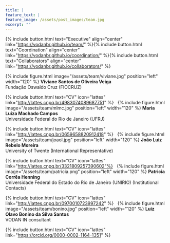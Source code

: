 ```yaml
---
title: |  
feature_text: |
feature_image: /assets/post_images/team.jpg
excerpt: ""
---
```


{% include button.html text="Executive" align="center" link="https://vodanbr.github.io/team/" %}{% include button.html text="Coordination" align="center" link="https://vodanbr.github.io/coordination/" %}{% include button.html text="Collaborators" align="center" link="https://vodanbr.github.io/collaborators/" %}


{% include figure.html image="/assets/team/viviane.jpg" position="left" width="120" %}
**Viviane Santos de Oliveira Veiga**\
Fundação Oswaldo Cruz (FIOCRUZ)

{% include button.html text="CV" icon="lattes" link="http://lattes.cnpq.br/4983074089687751" %}
&nbsp;
{% include figure.html image="/assets/team/mlmc.jpg" position="left" width="120" %}
**Maria Luiza Machado Campos**\
Universidade Federal do Rio de Janeiro (UFRJ)

{% include button.html text="CV" icon="lattes" link="http://lattes.cnpq.br/0659658820912418" %}
&nbsp;
{% include figure.html image="/assets/team/joaol.jpg" position="left" width="120" %}
**João Luiz Rebelo Moreira**\
University of Twente (International Representative)

{% include button.html text="CV" icon="lattes" link="http://lattes.cnpq.br/3321809257390602"%}
&nbsp;
{% include figure.html image="/assets/team/patricia.png" position="left" width="120" %}
**Patricia Corrêa Henning**\
Universidade Federal do Estado do Rio de Janeiro (UNIRIO) (Institutional Contacts)

{% include button.html text="CV" icon="lattes" link="http://lattes.cnpq.br/0970010723997242" %}
&nbsp;
{% include figure.html image="/assets/team/bonino.jpg" position="left" width="120" %}
**Luiz Olavo Bonino da Silva Santos**\
VODAN IN consultant

{% include button.html text="CV" icon="lattes" link="https://orcid.org/0000-0002-1164-1351" %}
&nbsp;